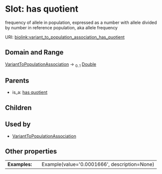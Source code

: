 
# Slot: has quotient


frequency of allele in population, expressed as a number with allele divided by number in reference population, aka allele frequency

URI: [biolink:variant_to_population_association_has_quotient](https://w3id.org/biolink/variant_to_population_association_has_quotient)


## Domain and Range

[VariantToPopulationAssociation](VariantToPopulationAssociation.md) &#8594;  <sub>0..1</sub> [Double](types/Double.md)

## Parents

 *  is_a: [has quotient](has_quotient.md)

## Children


## Used by

 * [VariantToPopulationAssociation](VariantToPopulationAssociation.md)

## Other properties

|  |  |  |
| --- | --- | --- |
| **Examples:** | | Example(value='0.0001666', description=None) |

